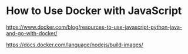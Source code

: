 # How to Use Docker with JavaScript

https://www.docker.com/blog/resources-to-use-javascript-python-java-and-go-with-docker/

https://docs.docker.com/language/nodejs/build-images/